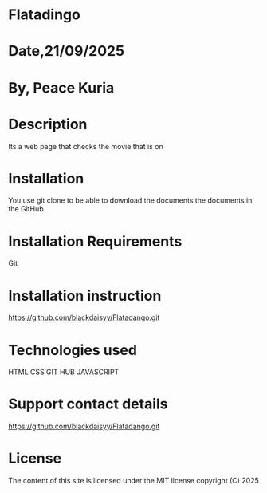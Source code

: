 # Flatadingo
# Date,21/09/2025
# By, Peace Kuria
# Description
Its a web page that checks the movie that is on
# Installation
You use git clone to be able to download the documents the documents in the GitHub.
# Installation Requirements
Git
# Installation instruction 

https://github.com/blackdaisyy/Flatadango.git
# Technologies used
HTML
CSS
GIT HUB
JAVASCRIPT
# Support contact details
https://github.com/blackdaisyy/Flatadango.git
# License 
The content of this site is licensed under the MIT license copyright (C) 2025

